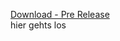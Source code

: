 [Download - Pre Release](https://github.com/thunderbird2013/musicplayer/releases/tag/Musicplayer%2CMinimalistik)
<br>
hier gehts los
